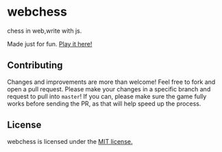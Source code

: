 # webchess
chess in web,write with js.

Made just for fun. [Play it here!](http://scaiz.com/webchess/)

## Contributing
Changes and improvements are more than welcome! Feel free to fork and open a pull request. Please make your changes in a specific branch and request to pull into `master`! If you can, please make sure the game fully works before sending the PR, as that will help speed up the process.

## License
webchess is licensed under the [MIT license.](http://scaiz.com/webchess/LICENSE.txt)

